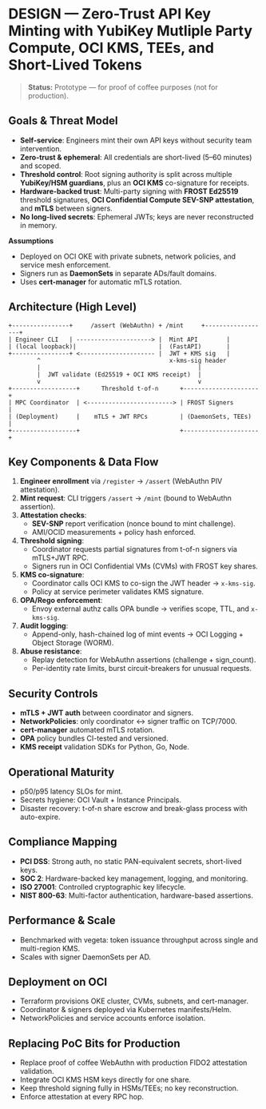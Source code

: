 
# DESIGN — Zero-Trust API Key Minting with YubiKey Mutliple Party Compute, OCI KMS, TEEs, and Short-Lived Tokens

> **Status:** Prototype — for proof of coffee purposes (not for production).

## Goals & Threat Model
- **Self-service**: Engineers mint their own API keys without security team intervention.
- **Zero-trust & ephemeral**: All credentials are short-lived (5–60 minutes) and scoped.
- **Threshold control**: Root signing authority is split across multiple **YubiKey/HSM guardians**, plus an **OCI KMS** co-signature for receipts.
- **Hardware-backed trust**: Multi-party signing with **FROST Ed25519** threshold signatures, **OCI Confidential Compute SEV-SNP attestation**, and **mTLS** between signers.
- **No long-lived secrets**: Ephemeral JWTs; keys are never reconstructed in memory.

**Assumptions**
- Deployed on OCI OKE with private subnets, network policies, and service mesh enforcement.
- Signers run as **DaemonSets** in separate ADs/fault domains.
- Uses **cert-manager** for automatic mTLS rotation.

## Architecture (High Level)
```
+----------------+     /assert (WebAuthn) + /mint     +------------------+
| Engineer CLI   | ---------------------> |  Mint API        |
| (local loopback)|                       |  (FastAPI)       |
+----------------+ <--------------------- |  JWT + KMS sig   |
        ^                                    x-kms-sig header
        |                                            |
        |  JWT validate (Ed25519 + OCI KMS receipt)  |
        v                                            v
+------------------+      Threshold t-of-n      +---------------------+
| MPC Coordinator  | <------------------------> | FROST Signers       |
| (Deployment)     |    mTLS + JWT RPCs         | (DaemonSets, TEEs)  |
+------------------+                            +---------------------+
```

## Key Components & Data Flow
1. **Engineer enrollment** via `/register` → `/assert` (WebAuthn PIV attestation).
2. **Mint request**: CLI triggers `/assert` → `/mint` (bound to WebAuthn assertion).
3. **Attestation checks**:
   - **SEV-SNP** report verification (nonce bound to mint challenge).
   - AMI/OCID measurements + policy hash enforced.
4. **Threshold signing**:
   - Coordinator requests partial signatures from t-of-n signers via mTLS+JWT RPC.
   - Signers run in OCI Confidential VMs (CVMs) with FROST key shares.
5. **KMS co-signature**:
   - Coordinator calls OCI KMS to co-sign the JWT header → `x-kms-sig`.
   - Policy at service perimeter validates KMS signature.
6. **OPA/Rego enforcement**:
   - Envoy external authz calls OPA bundle → verifies scope, TTL, and `x-kms-sig`.
7. **Audit logging**:
   - Append-only, hash-chained log of mint events → OCI Logging + Object Storage (WORM).
8. **Abuse resistance**:
   - Replay detection for WebAuthn assertions (challenge + sign_count).
   - Per-identity rate limits, burst circuit-breakers for unusual requests.

## Security Controls
- **mTLS + JWT auth** between coordinator and signers.
- **NetworkPolicies**: only coordinator ↔ signer traffic on TCP/7000.
- **cert-manager** automated mTLS rotation.
- **OPA** policy bundles CI-tested and versioned.
- **KMS receipt** validation SDKs for Python, Go, Node.

## Operational Maturity
- p50/p95 latency SLOs for mint.
- Secrets hygiene: OCI Vault + Instance Principals.
- Disaster recovery: t-of-n share escrow and break-glass process with auto-expire.

## Compliance Mapping
- **PCI DSS**: Strong auth, no static PAN-equivalent secrets, short-lived keys.
- **SOC 2**: Hardware-backed key management, logging, and monitoring.
- **ISO 27001**: Controlled cryptographic key lifecycle.
- **NIST 800-63**: Multi-factor authentication, hardware-based assertions.

## Performance & Scale
- Benchmarked with vegeta: token issuance throughput across single and multi-region KMS.
- Scales with signer DaemonSets per AD.

## Deployment on OCI
- Terraform provisions OKE cluster, CVMs, subnets, and cert-manager.
- Coordinator & signers deployed via Kubernetes manifests/Helm.
- NetworkPolicies and service accounts enforce isolation.

## Replacing PoC Bits for Production
- Replace proof of coffee WebAuthn with production FIDO2 attestation validation.
- Integrate OCI KMS HSM keys directly for one share.
- Keep threshold signing fully in HSMs/TEEs; no key reconstruction.
- Enforce attestation at every RPC hop.
